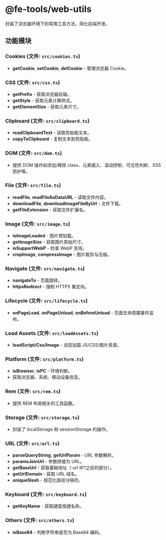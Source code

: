 # @fe-tools/web-utils

封装了浏览器环境下的常用工具方法，简化前端开发。

## 功能模块

### Cookies (文件: `src/cookies.ts`)

- **getCookie**, **setCookie**, **delCookie** - 管理浏览器 Cookie。

### CSS (文件: `src/css.ts`)

- **getPrefix** - 获取浏览器前缀。
- **getStyle** - 获取元素计算样式。
- **getElementSize** - 获取元素尺寸。

### Clipboard (文件: `src/clipboard.ts`)

- **readClipboardText** - 读取剪贴板文本。
- **copyToClipboard** - 复制文本到剪贴板。

### DOM (文件: `src/dom.ts`)

- 提供 DOM 操作如添加/移除 class、元素插入、滚动控制、可见性判断、XSS 防护等。

### File (文件: `src/file.ts`)

- **readFile**, **readFileAsDataURL** - 读取文件内容。
- **downloadFile**, **downloadImageFileByUrl** - 文件下载。
- **getFileExtension** - 获取文件扩展名。

### Image (文件: `src/image.ts`)

- **isImageLoaded** - 图片预加载。
- **getImageSize** - 获取图片原始尺寸。
- **isSupportWebP** - 检查 WebP 支持。
- **cropImage**, **compressImage** - 图片裁剪与压缩。

### Navigate (文件: `src/navigate.ts`)

- **navigateTo** - 页面跳转。
- **httpsRedirect** - 强制 HTTPS 重定向。

### Lifecycle (文件: `src/lifecycle.ts`)

- **onPageLoad**, **onPageUnload**, **onBeforeUnload** - 页面生命周期事件监听。

### Load Assets (文件: `src/loadAssets.ts`)

- **loadScript/Css/Image** - 动态加载 JS/CSS/图片资源。

### Platform (文件: `src/platform.ts`)

- **isBrowser**, **isPC** - 环境判断。
- 获取浏览器、系统、移动设备信息。

### Rem (文件: `src/rem.ts`)

- 提供 REM 布局相关的工具函数。

### Storage (文件: `src/storage.ts`)

- 封装了 localStorage 和 sessionStorage 的操作。

### URL (文件: `src/url.ts`)

- **parseQueryString**, **getUrlParam** - URL 参数解析。
- **paramsJoinUrl** - 参数拼接为 URL。
- **getBaseUrl** - 获取基础地址（ url 中?之前的部分）。
- **getUrlDomain** - 获取 URL 域名。
- **uniqueSlash** - 规范化路径分隔符。

### Keyboard (文件: `src/keyboard.ts`)

- **getKeyName** - 获取键盘按键名称。

### Others (文件: `src/others.ts`)

- **isBase64** - 判断字符串是否为 Base64 编码。
